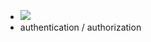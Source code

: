 - ![](https://docs.microsoft.com/zh-tw/azure/architecture/guide/technology-choices/images/compute-choices.png)
- authentication / authorization